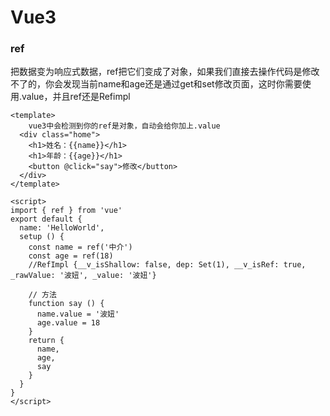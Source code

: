 # Vue3

### **ref**

把数据变为响应式数据，ref把它们变成了对象，如果我们直接去操作代码是修改不了的，你会发现当前name和age还是通过get和set修改页面，这时你需要使用.value，并且ref还是Refimpl

```vue
<template>
	vue3中会检测到你的ref是对象，自动会给你加上.value
  <div class="home">
    <h1>姓名：{{name}}</h1>
    <h1>年龄：{{age}}</h1>
    <button @click="say">修改</button>
  </div>
</template>

<script>
import { ref } from 'vue'
export default {
  name: 'HelloWorld',
  setup () {
    const name = ref('中介')
    const age = ref(18)
    //RefImpl {__v_isShallow: false, dep: Set(1), __v_isRef: true, _rawValue: '波妞', _value: '波妞'}
    
    // 方法
    function say () {
      name.value = '波妞'
      age.value = 18
    }
    return {
      name,
      age,
      say
    }
  }
}
</script>

```


